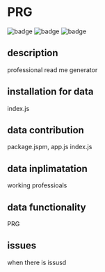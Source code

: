 # PRG

![badge](https://img.shields.io/badge/license-MIT-green)
![badge](https://img.shields.io/github/last-commit/Badara/github)
![badge](https://img.shields.io/github/issues/Badara/github)
## description
professional read me generator

## installation for data
index.js

## data contribution
package.jspm, app.js index.js

## data inplimatation
working professioals

## data functionality
PRG

## issues
when there is issusd 
